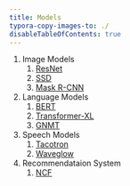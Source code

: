 ```yaml
---
title: Models
typora-copy-images-to: ./
disableTableOfContents: true
---
```


1. Image Models
    1. [ResNet](/models/resnet/)
    2. [SSD](/models/ssd/)
    3. [Mask R-CNN](/models/maskrcnn/)
2. Language Models
    1. [BERT](/models/bert/)
    2. [Transformer-XL](/models/transformerxl/)
    3. [GNMT](/models/gnmt/)
3. Speech Models
    1. [Tacotron](/models/tacotron/)
    2. [Waveglow](/models/waveglow/)
4. Recommendataion System
    1. [NCF](/models/ncf/)

